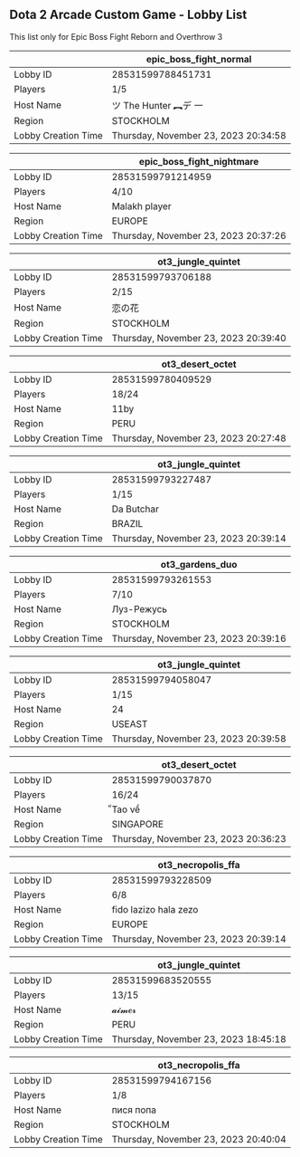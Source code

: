 ## Dota 2 Arcade Custom Game - Lobby List

This list only for Epic Boss Fight Reborn and Overthrow 3

|  | epic_boss_fight_normal |
| ------ | ------ |
| Lobby ID | 28531599788451731 |
| Players | 1/5 |
| Host Name | ツ The Hunter  ︻デ 一 |
| Region | STOCKHOLM |
| Lobby Creation Time | Thursday, November 23, 2023 20:34:58 |


|  | epic_boss_fight_nightmare |
| ------ | ------ |
| Lobby ID | 28531599791214959 |
| Players | 4/10 |
| Host Name | Malakh player |
| Region | EUROPE |
| Lobby Creation Time | Thursday, November 23, 2023 20:37:26 |


|  | ot3_jungle_quintet |
| ------ | ------ |
| Lobby ID | 28531599793706188 |
| Players | 2/15 |
| Host Name | 恋の花 |
| Region | STOCKHOLM |
| Lobby Creation Time | Thursday, November 23, 2023 20:39:40 |


|  | ot3_desert_octet |
| ------ | ------ |
| Lobby ID | 28531599780409529 |
| Players | 18/24 |
| Host Name | 11by |
| Region | PERU |
| Lobby Creation Time | Thursday, November 23, 2023 20:27:48 |


|  | ot3_jungle_quintet |
| ------ | ------ |
| Lobby ID | 28531599793227487 |
| Players | 1/15 |
| Host Name | Da Butchar |
| Region | BRAZIL |
| Lobby Creation Time | Thursday, November 23, 2023 20:39:14 |


|  | ot3_gardens_duo |
| ------ | ------ |
| Lobby ID | 28531599793261553 |
| Players | 7/10 |
| Host Name | Луз-Режусь |
| Region | STOCKHOLM |
| Lobby Creation Time | Thursday, November 23, 2023 20:39:16 |


|  | ot3_jungle_quintet |
| ------ | ------ |
| Lobby ID | 28531599794058047 |
| Players | 1/15 |
| Host Name | 24 |
| Region | USEAST |
| Lobby Creation Time | Thursday, November 23, 2023 20:39:58 |


|  | ot3_desert_octet |
| ------ | ------ |
| Lobby ID | 28531599790037870 |
| Players | 16/24 |
| Host Name | ็Tao về |
| Region | SINGAPORE |
| Lobby Creation Time | Thursday, November 23, 2023 20:36:23 |


|  | ot3_necropolis_ffa |
| ------ | ------ |
| Lobby ID | 28531599793228509 |
| Players | 6/8 |
| Host Name | fido lazizo hala zezo |
| Region | EUROPE |
| Lobby Creation Time | Thursday, November 23, 2023 20:39:14 |


|  | ot3_jungle_quintet |
| ------ | ------ |
| Lobby ID | 28531599683520555 |
| Players | 13/15 |
| Host Name | 𝓪𝓲𝓶𝒆𝓻 |
| Region | PERU |
| Lobby Creation Time | Thursday, November 23, 2023 18:45:18 |


|  | ot3_necropolis_ffa |
| ------ | ------ |
| Lobby ID | 28531599794167156 |
| Players | 1/8 |
| Host Name | пися попа |
| Region | STOCKHOLM |
| Lobby Creation Time | Thursday, November 23, 2023 20:40:04 |


